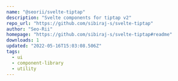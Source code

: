 ```yaml
---
name: "@seorii/svelte-tiptap"
description: "Svelte components for tiptap v2"
repo_url: "https://github.com/sibiraj-s/svelte-tiptap"
author: "Seo-Rii"
homepage: "https://github.com/sibiraj-s/svelte-tiptap#readme"
downloads: 1
updated: "2022-05-16T15:03:08.506Z"
tags: 
  - ui
  - component-library
  - utility
---
```

